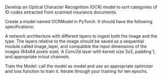 Develop an Optical Character Recognition (OCR) model to sort categories of ID codes extracted from scanned insurance documents.

Create a model named OCRModel in PyTorch. It should have the following specifications:

A network architecture with different layers to ingest both the image and the type. The layers relative to the image should be saved as a sequential module called image_layer, and compatible the input dimensions of the images (64x64 pixels size).
A Conv2d layer with kernel size 3x3, padding 1, and appropriate in/out channels.

Train the Model: call the model as model and use an appropriate optimizer and loss function to train it. Iterate through your training for ten epochs.
